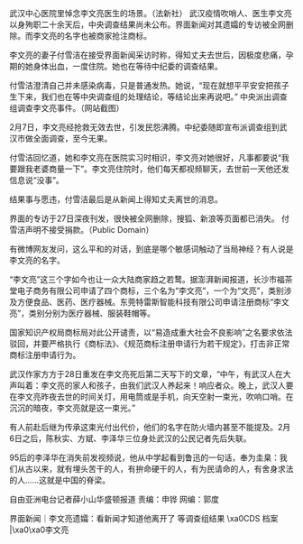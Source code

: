 

武汉中心医院里悼念李文亮医生的场景。（法新社） 武汉疫情吹哨人、医生李文亮以身殉职二十余天后，中央调查结果尚未公布。界面新闻对其遗孀的专访被全网删除。而李文亮的名字也被商家抢注商标。

李文亮的妻子付雪洁在接受界面新闻采访时称，得知丈夫去世后，因极度悲痛，孕期的她身体出血，一度住院。她也在等待中纪委的调查结果。

付雪洁澄清自己并未感染病毒，只是普通发热。她说，“现在就想平平安安把孩子生下来，我们也在等中央调查组的处理结论，等结论出来再说吧。” 中央派出调查组调查李文亮事件。（网站截图）

2月7日，李文亮经抢救无效去世，引发民怨沸腾。中纪委随即宣布派调查组到武汉市做全面调查，至今无果。

付雪洁回忆道，她和李文亮在医院实习时相识，李文亮对她很好，凡事都要说“我要跟我老婆商量一下”。李文亮住院时，他们每天都视频聊天，去世前一天他还发信息说“没事”。

结果事与愿违，付雪洁最后是从新闻上得知丈夫离世的消息。

界面的专访于27日深夜刊发，很快被全网删除，搜狐、新浪等页面都已消失。 付雪洁声明不接受捐款。（Public Domain）

有微博网友发问，这么平和的对话，到底是哪个敏感词触动了当局神经？有人说是李文亮的名字。

“李文亮”这三个字如今也让一众大陆商家趋之若鹜。据澎湃新闻报道，长沙市福茶堂电子商务有限公司申请了四个商标，三个名为“李文亮”，一个为“文亮”，类别涉及方便食品、医药、医疗器械。东莞特雷斯智能科技有限公司申请注册商标“李文亮”，类别分别为医疗器械、服装鞋帽等。

国家知识产权局商标局对此公开谴责，以“易造成重大社会不良影响”之名要求依法驳回，并要严格执行《商标法》、《规范商标注册申请行为若干规定》，打击非正常商标注册申请行为。

武汉作家方方于28日重发在李文亮死后第二天写下的文章，“中午，有武汉人在大声叫着：李文亮的家人和孩子，由我们武汉人养起来！响应者众。晚上，武汉人要在李文亮昨夜去世的时间关灯，用电筒或是手机，向天空射一束光，吹响口哨。在沉沉的暗夜，李文亮就是这一束光。”

有人前赴后继为传承这束光付出代价，他们的名字在防火墙内甚至不能提及。2月6日之后，陈秋实、方斌、李泽华三位身处武汉的公民记者先后失联。

95后的李泽华在消失前发视频说，他从中学起看到鲁迅的一句话，奉为圭臬：我们从古以来，就有埋头苦干的人，有拚命硬干的人，有为民请命的人，有舍身求法的人……这就是中国的脊梁。

自由亚洲电台记者薛小山华盛顿报道 责编：申铧 网编：郭度 

界面新闻｜李文亮遗孀：看新闻才知道他离开了 等调查组结果 \xa0CDS 档案 |\xa0\xa0李文亮 
